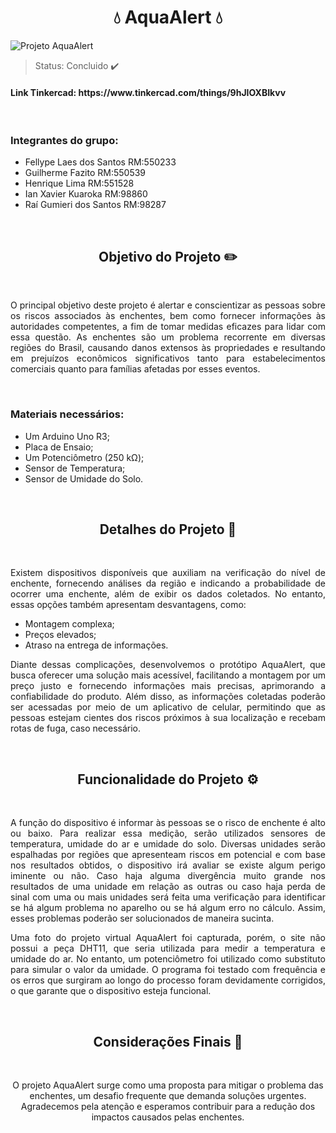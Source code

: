 <h1 align="center"> 💧 AquaAlert 💧 </h1> 

![Projeto AquaAlert](https://github.com/raigumieri/Sprint2-EDGE/assets/127215645/53a9493a-d933-404e-a8e3-2a8d52a0950d)

> Status: Concluido ✔️

<h4> Link Tinkercad: https://www.tinkercad.com/things/9hJIOXBIkvv </h4>

<br>

<h3> Integrantes do grupo: </h3>

<ul>
  <li> Fellype Laes dos Santos  RM:550233 </li>
  <li> Guilherme Fazito  RM:550539 </li>
  <li> Henrique Lima  RM:551528 </li>
  <li> Ian Xavier Kuaroka RM:98860 </li>
  <li> Raí Gumieri dos Santos  RM:98287 </li>
</ul>

<br>

<h2 align="center"> Objetivo do Projeto ✏️ </h2>
<br>
<p align="justify"> O principal objetivo deste projeto é alertar e conscientizar as pessoas sobre os riscos associados às enchentes, bem como fornecer informações às autoridades competentes, a fim de tomar medidas eficazes para lidar com essa questão. As enchentes são um problema recorrente em diversas regiões do Brasil, causando danos extensos às propriedades e resultando em prejuízos econômicos significativos tanto para estabelecimentos comerciais quanto para famílias afetadas por esses eventos. </p>

<br>

### Materiais necessários:
+ Um Arduino Uno R3;
+ Placa de Ensaio;
+ Um Potenciômetro (250 kΩ);
+ Sensor de Temperatura;
+ Sensor de Umidade do Solo.

<br>

<h2 align="center">  Detalhes do Projeto 📝 </h2>
<br>
<p align="justify"> Existem dispositivos disponíveis que auxiliam na verificação do nível de enchente, fornecendo análises da região e indicando a probabilidade de ocorrer uma enchente, além de exibir os dados coletados. No entanto, essas opções também apresentam desvantagens, como: </p>

<ul>
  <li> Montagem complexa; </li>
  <li> Preços elevados; </li>
  <li> Atraso na entrega de informações. </li>
</ul>

<p align="justify"> Diante dessas complicações, desenvolvemos o protótipo AquaAlert, que busca oferecer uma solução mais acessível, facilitando a montagem por um preço justo e fornecendo informações mais precisas, aprimorando a confiabilidade do produto. Além disso, as informações coletadas poderão ser acessadas por meio de um aplicativo de celular, permitindo que as pessoas estejam cientes dos riscos próximos à sua localização e recebam rotas de fuga, caso necessário.</p>

<br>

<h2 align="center"> Funcionalidade do Projeto ⚙️ </h2>
<br>
<p align="justify"> A função do dispositivo é informar às pessoas se o risco de enchente é alto ou baixo. Para realizar essa medição, serão utilizados sensores de temperatura, umidade do ar e umidade do solo. Diversas unidades serão espalhadas por regiões que apresenteam riscos em potencial e com base nos resultados obtidos, o dispositivo irá avaliar se existe algum perigo iminente ou não. Caso haja alguma divergência muito grande nos resultados de uma unidade em relação as outras ou caso haja perda de sinal com uma ou mais unidades será feita uma verificação para identificar se há algum problema no aparelho ou se há algum erro no cálculo. Assim, esses problemas poderão ser solucionados de maneira sucinta. </p>

<p align="justify"> Uma foto do projeto virtual AquaAlert foi capturada, porém, o site não possui a peça DHT11, que seria utilizada para medir a temperatura e umidade do ar. No entanto, um potenciômetro foi utilizado como substituto para simular o valor da umidade. O programa foi testado com frequência e os erros que surgiram ao longo do processo foram devidamente corrigidos, o que garante que o dispositivo esteja funcional. </p>

<br>

<h2 align="center"> Considerações Finais 📘 </h2>
<br>
<p align="center" font-size="20px"> O projeto AquaAlert surge como uma proposta para mitigar o problema das enchentes, um desafio frequente que demanda soluções urgentes. Agradecemos pela atenção e esperamos contribuir para a redução dos impactos causados pelas enchentes. </p>
